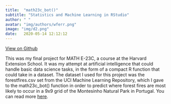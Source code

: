 ```yaml
---
title:  "math23c_bot()"
subtitle: "Statistics and Machine Learning in RStudio"
author: " "
avatar: "img/authors/wferr.png"
image: "img/d2.png"
date:   2020-05-14 12:12:12
---
```

[View on Github](https://kem406.github.io/MATH-E23C)

This was my final project for MATH E-23C, a course at the Harvard Extension School. It was my attempt at artificial intelligence that could handle basic data science tasks, in the form of a compact R function that could take in a dataset. The dataset I used for this project was the forestfires.csv set from the UCI Machine Learning Repository, which I gave to the math23c_bot() function in order to predict where forest fires are most likely to occur in a 9x9 grid of the Montesinho Natural Park in Portugal. You can read more [here](https://kem406.github.io/MATH-E23C/).
